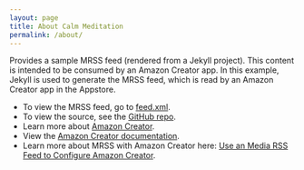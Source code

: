 ```yaml
---
layout: page
title: About Calm Meditation
permalink: /about/
---
```


Provides a sample MRSS feed (rendered from a Jekyll project). This content is intended to be consumed by an Amazon Creator app. In this example, Jekyll is used to generate the MRSS feed, which is read by an Amazon Creator app in the Appstore.

* To view the MRSS feed, go to [feed.xml](feed.xml).
* To view the source, see the [GitHub repo](https://amzn.github.io/amazon-creator-mrss-feed-sample).
* Learn more about [Amazon Creator](https://creator.amazon.com).
* View the [Amazon Creator documentation](https://creator.amazon.com/documentation/ac/overview.html).
* Learn more about MRSS with Amazon Creator here: [Use an Media RSS Feed to Configure Amazon Creator](https://creator.amazon.com/documentation/ac/mrss.html).
